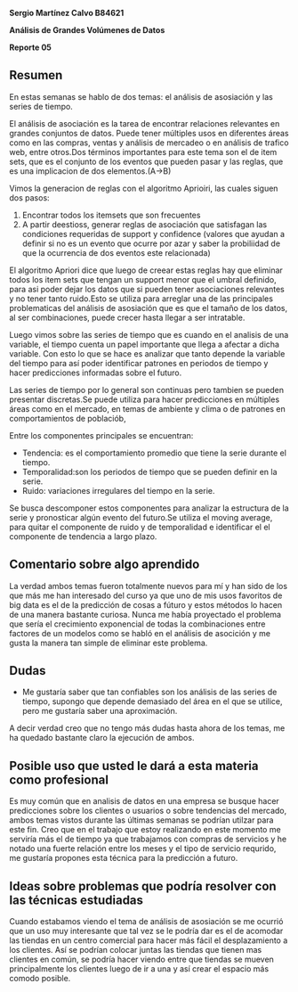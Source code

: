 **Sergio Martínez Calvo B84621**

**Análisis de Grandes Volúmenes de Datos**

**Reporte 05**

## Resumen 
En estas semanas se hablo de dos temas: el análisis de asosiación y las series de tiempo.

El análisis de asociación es la tarea de encontrar relaciones relevantes en grandes conjuntos de datos. Puede tener múltiples usos en diferentes áreas como en las compras, ventas y análisis de mercadeo o en análisis de trafico web, entre otros.Dos términos importantes para este tema son el de item sets, que es el conjunto de los eventos que pueden pasar y las reglas, que es una implicacion de dos elementos.(A->B)

Vimos la generacion de reglas con el algoritmo Aprioiri, las cuales siguen dos pasos:
1. Encontrar todos los itemsets que son frecuentes
2. A partir deestioss, generar reglas de asociación que satisfagan las condiciones requeridas de support y confidence (valores que ayudan a definir si no es un evento que ocurre por azar y saber la probiliidad de que la ocurrencia de dos eventos este relacionada)

El algoritmo Apriori dice que luego de creear estas reglas hay que eliminar todos los item sets que tengan un support menor que el umbral definido, para asi poder dejar los datos que si pueden tener asociaciones relevantes y no tener tanto ruido.Esto se utiliza para arreglar una de las principales problematicas del análisis de asosiación que es que el tamaño de los datos, al ser combinaciones, puede crecer hasta llegar a ser intratable.

Luego vimos sobre las series de tiempo que es cuando en el analisis de una variable, el tiempo cuenta un papel importante que llega a afectar a dicha variable. Con esto lo que se hace es analizar que tanto depende la variable del tiempo para así poder identificar patrones en periodos de tiempo y hacer predicciones informadas sobre el futuro.

Las series de tiempo por lo general son continuas pero tambien se pueden presentar discretas.Se puede utiliza para hacer predicciones en múltiples áreas como en el mercado, en temas de ambiente y clima o de patrones en comportamientos de poblaciób,

Entre los componentes principales se encuentran:

- Tendencia: es el comportamiento promedio que tiene la serie durante el tiempo.
- Temporalidad:son los periodos de tiempo que se pueden definir en la serie.
- Ruido: variaciones irregulares del tiempo en la serie.

Se busca descomponer estos componentes para analizar la estructura de la serie y pronosticar algún evento del futuro.Se utiliza el moving average, para quitar el componente de ruido y de temporalidad e identificar el el componente de tendencia a largo plazo.


## Comentario sobre algo aprendido

La verdad ambos temas fueron totalmente nuevos para mí y han sido de los que más me han interesado del curso ya que uno de mis usos favoritos de big data es el de la predicción de cosas a fúturo y estos métodos lo hacen de una manera bastante curiosa. Nunca me había proyectado el problema que sería  el crecimiento exponencial de todas la combinaciones entre factores de un modelos como se habló en el análisis de asocición y me gusta la manera tan simple de eliminar este problema.
## Dudas

- Me gustaría saber que tan confiables son los análisis de las series de tiempo, supongo que depende demasiado del área en el que se utilice, pero me gustaría saber una aproximación.

A decir verdad creo que no tengo más dudas hasta ahora de los temas, me ha quedado bastante claro la ejecución de ambos.


## Posible uso que usted le dará a esta materia como profesional
 
Es muy común que en analisis de datos en una empresa se busque hacer predicciones sobre los clientes o usuarios o sobre tendencias del mercado, ambos temas vistos durante las últimas semanas se podrían utilzar para este fin. Creo que en el trabajo que estoy realizando en este momento me serviría más el de tiempo ya que trabajamos con compras de servicios y he notado una fuerte relación entre los meses y el tipo de servicio requrido, me gustaría propones esta técnica para la predicción a futuro.

## Ideas sobre problemas que podría resolver con las técnicas estudiadas

Cuando estabamos viendo el tema de análisis de asosiación se me ocurrió que un uso muy interesante que tal vez se le podría dar es el de acomodar las tiendas en un centro comercial para hacer más fácil el desplazamiento a los clientes. Así se podrían colocar juntas las tiendas que tienen mas clientes en común, se podría hacer viendo entre que tiendas se mueven principalmente los clientes luego de ir a una y así crear el espacio más comodo posible.
